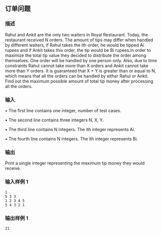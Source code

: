 ## 订单问题

### 描述

Rahul and Ankit are the only two waiters in Royal Restaurant. Today, the restaurant received N orders. The amount of tips may differ when handled by different waiters, if Rahul takes the ith order, he would be tipped Ai rupees and if Ankit takes this order, the tip would be Bi rupees.In order to maximize the total tip value they decided to distribute the order among themselves. One order will be handled by one person only. Also, due to time constraints Rahul cannot take more than X orders and Ankit cannot take more than Y orders. It is guaranteed that X + Y is greater than or equal to N, which means that all the orders can be handled by either Rahul or Ankit. Find out the maximum possible amount of total tip money after processing all the orders.

### 输入

• The first line contains one integer, number of test cases.

• The second line contains three integers N, X, Y.

• The third line contains N integers. The ith integer represents Ai.

• The fourth line contains N integers. The ith integer represents Bi.

### 输出

Print a single integer representing the maximum tip money they would receive.

### 输入样例 1 

```
1
5 3 3
1 2 3 4 5
5 4 3 2 1
```

### 输出样例 1

```
21
```